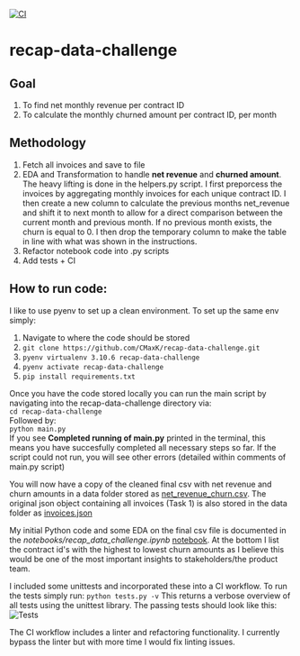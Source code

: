 [![CI](https://github.com/CMaxK/recap-data-challenge/actions/workflows/ci.yml/badge.svg)](https://github.com/CMaxK/recap-data-challenge/actions/workflows/ci.yml)

# recap-data-challenge

## Goal
1. To find net monthly revenue per contract ID
2. To calculate the monthly churned amount per contract ID, per month

## Methodology
1. Fetch all invoices and save to file
2. EDA and Transformation to handle **net revenue** and **churned amount**. The heavy lifting is done in the helpers.py script. I first preporcess the invoices by aggregating monthly invoices for each unique contract ID. I then create a new column to calculate the previous months net_revenue and shift it to next month to allow for a direct comparison between the current month and previous month. If no previous month exists, the churn is equal to 0. I then drop the temporary column to make the table in line with what was shown in the instructions.
3. Refactor notebook code into .py scripts
4. Add tests + CI

## How to run code:
I like to use pyenv to set up a clean environment. To set up the same env simply:
1. Navigate to where the code should be stored
2. ```git clone https://github.com/CMaxK/recap-data-challenge.git```
3. ```pyenv virtualenv 3.10.6 recap-data-challenge```
4. ```pyenv activate recap-data-challenge```
5. ```pip install requirements.txt```

Once you have the code stored locally you can run the main script by navigating into the recap-data-challenge directory via:  
```cd recap-data-challenge```  
Followed by:  
```python main.py```  
If you see **Completed running of main.py** printed in the terminal, this means you have succesfully completed all necessary steps so far. If the script could not run, you will see other errors (detailed within comments of main.py script)

You will now have a copy of the cleaned final csv with net revenue and churn amounts in a data folder stored as [net_revenue_churn.csv](data/net_revenue_churn.csv). The original json object containing all invoices (Task 1) is also stored in the data folder as [invoices.json](data/invoices.json)

My initial Python code and some EDA on the final csv file is documented in the *notebooks/recap_data_challenge.ipynb* [notebook](notebooks/recap_data_challenge.ipynb). At the bottom I list the contract id's with the highest to lowest churn amounts as I believe this would be one of the most important insights to stakeholders/the product team.

I included some unittests and incorporated these into a CI workflow. 
To run the tests simply run:
```python tests.py -v```
This returns a verbose overview of all tests using the unittest library. The passing tests should look like this:  
![Tests](images/tests_screenshot.png)

The CI workflow includes a linter and refactoring functionality. I currently bypass the linter but with more time I would fix linting issues.
